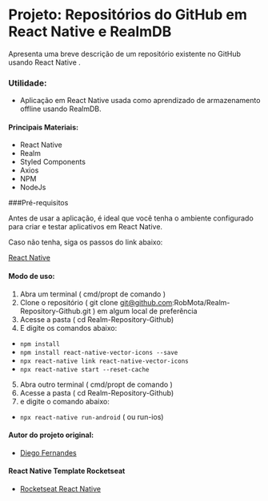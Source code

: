 # Projeto: Repositórios do GitHub em React Native e RealmDB

Apresenta uma breve descrição de um repositório existente no GitHub usando React Native .

### Utilidade:

- Aplicação em React Native usada como aprendizado de armazenamento offline usando RealmDB.

#### Principais Materiais:

- React Native
- Realm
- Styled Components
- Axios
- NPM
- NodeJs

###Pré-requisitos

Antes de usar a aplicação, é ideal que você tenha o ambiente configurado para criar e testar aplicativos em React Native.

Caso não tenha, siga os passos do link abaixo:

[React Native](https://react-native.rocketseat.dev/)

#### Modo de uso:

1. Abra um terminal ( cmd/propt de comando )
2. Clone o repositório ( git clone git@github.com:RobMota/Realm-Repository-Github.git ) em algum local de preferência
3. Acesse a pasta ( cd Realm-Repository-Github)
4. E digite os comandos abaixo:

- `npm install`
- `npm install react-native-vector-icons --save`
- `npx react-native link react-native-vector-icons `
- `npx react-native start --reset-cache`

5. Abra outro terminal ( cmd/propt de comando )
6. Acesse a pasta ( cd Realm-Repository-Github)
7. e digite o comando abaixo:
- `npx react-native run-android` ( ou run-ios)

#### Autor do projeto original:

- [Diego Fernandes](https://github.com/diego3g)

#### React Native Template Rocketseat

- [Rocketseat React Native](https://github.com/Rocketseat/react-native-template-rocketseat-advanced)

